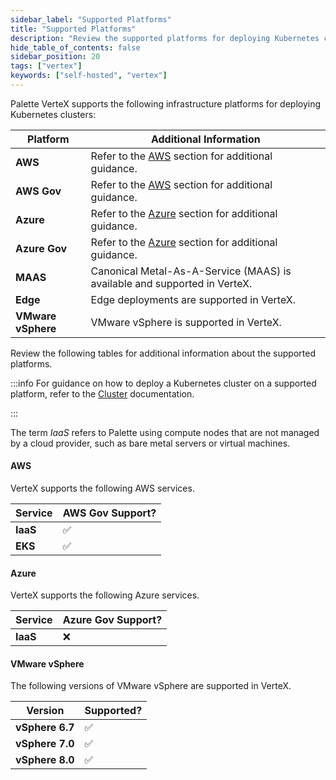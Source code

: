 ```yaml
---
sidebar_label: "Supported Platforms"
title: "Supported Platforms"
description: "Review the supported platforms for deploying Kubernetes clusters with Palette VerteX."
hide_table_of_contents: false
sidebar_position: 20
tags: ["vertex"]
keywords: ["self-hosted", "vertex"]
---
```


Palette VerteX supports the following infrastructure platforms for deploying Kubernetes clusters:

| **Platform** | **Additional Information** |
| --- |  --- |
| **AWS** |   Refer to the [AWS](#aws) section for additional guidance. | 
| **AWS Gov** |  Refer to the [AWS](#aws) section for additional guidance. |
| **Azure**|   Refer to the [Azure](#azure) section for additional guidance. |
| **Azure Gov**|   Refer to the [Azure](#azure) section for additional guidance. |
| **MAAS**|  Canonical Metal-As-A-Service (MAAS) is available and supported in VerteX.   | 
| **Edge**|  Edge deployments are supported in VerteX.  |
| **VMware vSphere** | VMware vSphere is supported in VerteX.  |

Review the following tables for additional information about the supported platforms. 

:::info
For guidance on how to deploy a Kubernetes cluster on a supported platform, refer to the [Cluster](../clusters/clusters.md) documentation.

:::


The term *IaaS* refers to Palette using compute nodes that are not managed by a cloud provider, such as bare metal servers or virtual machines.  

#### AWS 

VerteX supports the following AWS services.

|  **Service** | **AWS Gov Support?**| 
| --- |  --- | 
| **IaaS** |  ✅ | 
| **EKS**|  ✅ |


#### Azure

VerteX supports the following Azure services.

|  **Service** | **Azure Gov Support?**|
| --- |  --- |
| **IaaS** |  ❌ |


#### VMware vSphere

The following versions of VMware vSphere are supported in VerteX.

| **Version** | **Supported?** |
| --- |  --- |
| **vSphere 6.7** |  ✅ |
| **vSphere 7.0** |  ✅ |
| **vSphere 8.0** |  ✅ |
